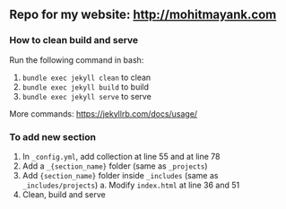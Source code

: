 ## Repo for my website: http://mohitmayank.com

### How to clean build and serve

Run the following command in bash: 
1. `bundle exec jekyll clean` to clean
2. `bundle exec jekyll build` to build
3. `bundle exec jekyll serve` to serve

More commands: https://jekyllrb.com/docs/usage/

### To add new section

1. In `_config.yml`, add collection at line 55 and at line 78
2. Add a `_{section_name}` folder (same as `_projects`)
3. Add `{section_name}` folder inside `_includes` (same as `_includes/projects`)
    a. Modify `index.html` at line 36 and 51
4. Clean, build and serve